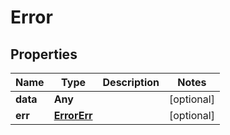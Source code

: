 

# Error


## Properties

Name | Type | Description | Notes
------------ | ------------- | ------------- | -------------
**data** | **Any** |  |  [optional]
**err** | [**ErrorErr**](ErrorErr.md) |  |  [optional]



